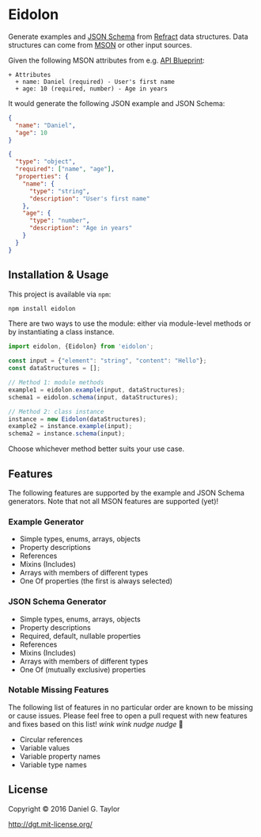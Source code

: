 # Eidolon
Generate examples and [JSON Schema](http://json-schema.org/) from [Refract](https://github.com/refractproject/refract-spec#refract) data structures. Data structures can come from [MSON](https://github.com/apiaryio/mson#markdown-syntax-for-object-notation) or other input sources.

Given the following MSON attributes from e.g. [API Blueprint](https://apiblueprint.org/):

```apib
+ Attributes
  + name: Daniel (required) - User's first name
  + age: 10 (required, number) - Age in years
```

It would generate the following JSON example and JSON Schema:

```json
{
  "name": "Daniel",
  "age": 10
}
```

```json
{
  "type": "object",
  "required": ["name", "age"],
  "properties": {
    "name": {
      "type": "string",
      "description": "User's first name"
    },
    "age": {
      "type": "number",
      "description": "Age in years"
    }
  }
}
```

## Installation & Usage

This project is available via `npm`:

```sh
npm install eidolon
```

There are two ways to use the module: either via module-level methods or by instantiating a class instance.

```js
import eidolon, {Eidolon} from 'eidolon';

const input = {"element": "string", "content": "Hello"};
const dataStructures = [];

// Method 1: module methods
example1 = eidolon.example(input, dataStructures);
schema1 = eidolon.schema(input, dataStructures);

// Method 2: class instance
instance = new Eidolon(dataStructures);
example2 = instance.example(input);
schema2 = instance.schema(input);
```

Choose whichever method better suits your use case.

## Features

The following features are supported by the example and JSON Schema generators. Note that not all MSON features are supported (yet)!

### Example Generator

* Simple types, enums, arrays, objects
* Property descriptions
* References
* Mixins (Includes)
* Arrays with members of different types
* One Of properties (the first is always selected)

### JSON Schema Generator

* Simple types, enums, arrays, objects
* Property descriptions
* Required, default, nullable properties
* References
* Mixins (Includes)
* Arrays with members of different types
* One Of (mutually exclusive) properties

### Notable Missing Features

The following list of features in no particular order are known to be missing or cause issues. Please feel free to open a pull request with new features and fixes based on this list! *wink wink nudge nudge* :beers:

* Circular references
* Variable values
* Variable property names
* Variable type names

## License

Copyright &copy; 2016 Daniel G. Taylor

http://dgt.mit-license.org/

